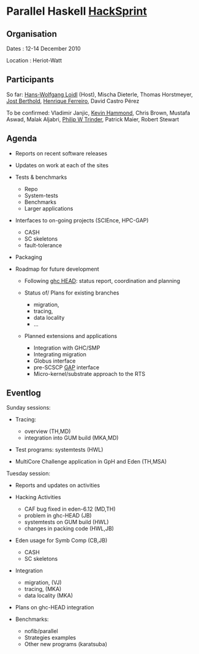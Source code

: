 # Parallel Haskell [HackSprint](hack-sprint)

## Organisation


Dates : 12-14 December 2010


Location : Heriot-Watt

## Participants


So far:
[ Hans-Wolfgang Loidl](http://www.macs.hw.ac.uk/~hwloidl/) (Host), Mischa Dieterle, Thomas Horstmeyer, [ Jost Berthold](http://www.mathematik.uni-marburg.de/~berthold/), [ Henrique Ferreiro](http://www.madsgroup.org/staff/henrique/), David Castro Pérez


To be confirmed:
Vladimir Janjic, [ Kevin Hammond](http://www.cs.st-andrews.ac.uk/~kh/), Chris Brown, Mustafa Aswad, Malak Aljabri, [ Philip W Trinder](http://www.macs.hw.ac.uk/~trinder/), Patrick Maier, Robert Stewart

## Agenda

- Reports on recent software releases
- Updates on work at each of the sites
- Tests & benchmarks

  - Repo
  - System-tests
  - Benchmarks
  - Larger applications
- Interfaces to on-going projects (SCIEnce, HPC-GAP)

  - CASH
  - SC skeletons
  - fault-tolerance
- Packaging
- Roadmap for future development

  - Following [ ghc HEAD](http://james.mathematik.uni-marburg.de:8080/darcs/darcsweb.cgi??r=ghc-HEAD): status report, coordination and planning
  - Status of/ Plans for existing branches 

    - migration, 
    - tracing, 
    - data locality
    - ...
  - Planned extensions and applications

    - Integration with GHC/SMP
    - Integrating migration
    - Globus interface
    - pre-SCSCP [ GAP](http://www.gap-system.org/) interface
    - Micro-kernel/substrate approach to the RTS

## Eventlog


Sunday sessions:

- Tracing: 

  - overview (TH,MD)
  - integration into GUM build (MKA,MD)
- Test programs: systemtests (HWL)
- MultiCore Challenge application in GpH and Eden (TH,MSA)


Tuesday session:

- Reports and updates on activities
- Hacking Activities

  - CAF bug fixed in eden-6.12 (MD,TH)
  - problem in ghc-HEAD (JB)
  - systemtests on GUM build (HWL)
  - changes in packing code (HWL,JB) 
- Eden usage for Symb Comp (CB,JB)

  - CASH
  - SC skeletons 
- Integration

  - migration, (VJ)
  - tracing, (MKA)
  - data locality (MKA)
- Plans on ghc-HEAD integration
- Benchmarks:

  - nofib/parallel
  - Strategies examples
  - Other new programs (karatsuba)
